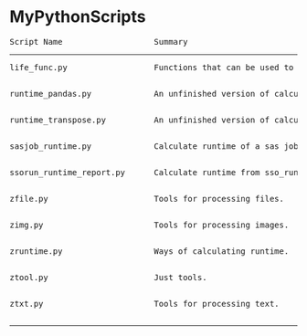 # MyPythonScripts


<pre>Script Name                   Summary</pre>
----------------------------------------------------------------------------------------------------
<pre>life_func.py                  Functions that can be used to solve problems in real life.

</pre>
<pre>runtime_pandas.py             An unfinished version of calculating runtime from sso_run_log.xml files using pandas.

</pre>
<pre>runtime_transpose.py          An unfinished version of calculating runtime from sso_run_log.xml files in which I wrote a transpose function.

</pre>
<pre>sasjob_runtime.py             Calculate runtime of a sas job from its logs.

</pre>
<pre>ssorun_runtime_report.py      Calculate runtime from sso_run_log.xml files.

</pre>
<pre>zfile.py                      Tools for processing files.

</pre>
<pre>zimg.py                       Tools for processing images.

</pre>
<pre>zruntime.py                   Ways of calculating runtime.

</pre>
<pre>ztool.py                      Just tools.

</pre>
<pre>ztxt.py                       Tools for processing text.

</pre>
----------------------------------------------------------------------------------------------------
